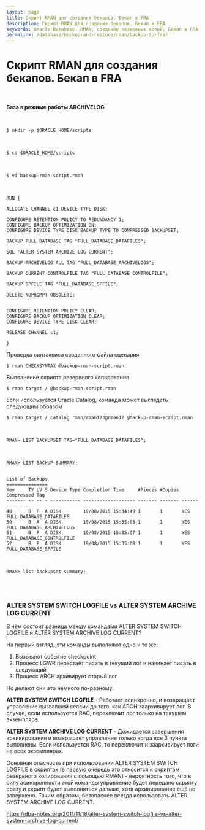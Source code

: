 ```yaml
---
layout: page
title: Скрипт RMAN для создания бекапов. Бекап в FRA
description: Скрипт RMAN для создания бекапов. Бекап в FRA
keywords: Oracle Database, RMAN, создание резервных копий, Бекап в FRA
permalink: /database/backup-and-restore/rman/backup-to-fra/
---
```


# Скрипт RMAN для создания бекапов. Бекап в FRA

<br/>

**База в режиме работы ARCHIVELOG**

<br/>

    $ mkdir -p $ORACLE_HOME/scripts

<br/>

    $ cd $ORACLE_HOME/scripts

<br/>

    $ vi backup-rman-script.rman

<br/>

```
RUN {

ALLOCATE CHANNEL c1 DEVICE TYPE DISK;

CONFIGURE RETENTION POLICY TO REDUNDANCY 1;
CONFIGURE BACKUP OPTIMIZATION ON;
CONFIGURE DEVICE TYPE DISK BACKUP TYPE TO COMPRESSED BACKUPSET;

BACKUP FULL DATABASE TAG "FULL_DATABASE_DATAFILES";

SQL 'ALTER SYSTEM ARCHIVE LOG CURRENT';

BACKUP ARCHIVELOG ALL TAG "FULL_DATABASE_ARCHIVELOGS";

BACKUP CURRENT CONTROLFILE TAG "FULL_DATABASE_CONTROLFILE";

BACKUP SPFILE TAG "FULL_DATABASE_SPFILE";

DELETE NOPROMPT OBSOLETE;


CONFIGURE RETENTION POLICY CLEAR;
CONFIGURE BACKUP OPTIMIZATION CLEAR;
CONFIGURE DEVICE TYPE DISK CLEAR;

RELEASE CHANNEL c1;

}
```

Проверка синтаксиса созданного файла сценария

    $ rman CHECKSYNTAX @backup-rman-script.rman

Выполнение скрипта резервного копирования

    $ rman target / @backup-rman-script.rman

Если используется Oracle Catalog, команда может выглядеть следующим образом

    $ rman target / catalog rman/rman123@rman12 @backup-rman-script.rman

<br/>

    RMAN> LIST BACKUPSET TAG="FULL_DATABASE_DATAFILES";

<br/>

```
RMAN> LIST BACKUP SUMMARY;


List of Backups
===============
Key     TY LV S Device Type Completion Time     #Pieces #Copies Compressed Tag
------- -- -- - ----------- ------------------- ------- ------- ---------- ---
48      B  F  A DISK        19/08/2015 15:34:49 1       1       YES        FULL_DATABASE_DATAFILES
50      B  A  A DISK        19/08/2015 15:35:03 1       1       YES        FULL_DATABASE_ARCHIVELOGS
51      B  F  A DISK        19/08/2015 15:35:07 1       1       YES        FULL_DATABASE_CONTROLFILE
52      B  F  A DISK        19/08/2015 15:35:08 1       1       YES        FULL_DATABASE_SPFILE
```

<br/>

    RMAN> list backupset summary;

<br/>
<br/>

### ALTER SYSTEM SWITCH LOGFILE vs ALTER SYSTEM ARCHIVE LOG CURRENT

В чём состоит разница между командами ALTER SYSTEM SWITCH LOGFILE и ALTER SYSTEM ARCHIVE LOG CURRENT?

На первый взгляд, эти команды выполняют одно и то же:

1. Вызывают событие checkpoint
2. Процесс LGWR перестаёт писать в текущий лог и начинает писать в следующий
3. Процесс ARCH архивирует старый лог

Но делают они это немного по-разному.

**ALTER SYSTEM SWITCH LOGFILE** -
Работает асинхронно, и возвращает управление вызвавшей сессии до того, как ARCH заархивирует лог. В случае, если используется RAC, переключит лог только на текущем экземпляре.

**ALTER SYSTEM ARCHIVE LOG CURRENT** -
Дожидается завершения архивирования и возвращает управление только когда все 3 пункта выполнены. Если используется RAC, то переключит и заархивирует логи на всех экземплярах.

Основная опасность при использовании ALTER SYSTEM SWITCH LOGFILE в скриптах (в первую очередь это относится к скриптам резервного копирования с помощью RMAN) - вероятность того, что в силу асинхронности этой команды управление будет передано скрипту сразу и скрипт будет выполняться дальше, хотя архивирование ещё не завершено. Таким образом, безопаснее всегда использовать ALTER SYSTEM ARCHIVE LOG CURRENT.

https://dba-notes.org/2011/11/18/alter-system-switch-logfile-vs-alter-system-archive-log-current/
